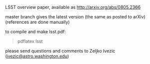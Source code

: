 LSST overview paper, available as
http://arxiv.org/abs/0805.2366

master branch gives the latest version (the same as posted to arXiv)
(references are done manually)

to compile and make lsst.pdf: 
> pdflatex lsst

please send questions and comments to Zeljko Ivezic (ivezic@astro.washington.edu)
